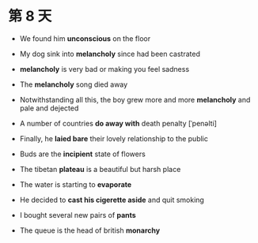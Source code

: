 # 第 8 天

- We found him **unconscious** on the floor

- My dog sink into **melancholy** since had been castrated
- **melancholy** is very bad or making you feel sadness 
- The **melancholy** song died away
- Notwithstanding all this, the boy grew more and more **melancholy** and pale and dejected
- A number of countries **do away with** death penalty [ˈpenəlti]
- Finally, he **laied bare** their lovely relationship to the public
- Buds are the **incipient** state of flowers
- The tibetan **plateau** is a beautiful but harsh place
- The water is starting to **evaporate**
- He decided to **cast his cigerette aside** and quit smoking
- I bought several new pairs of **pants**
- The queue is the head of british **monarchy**


